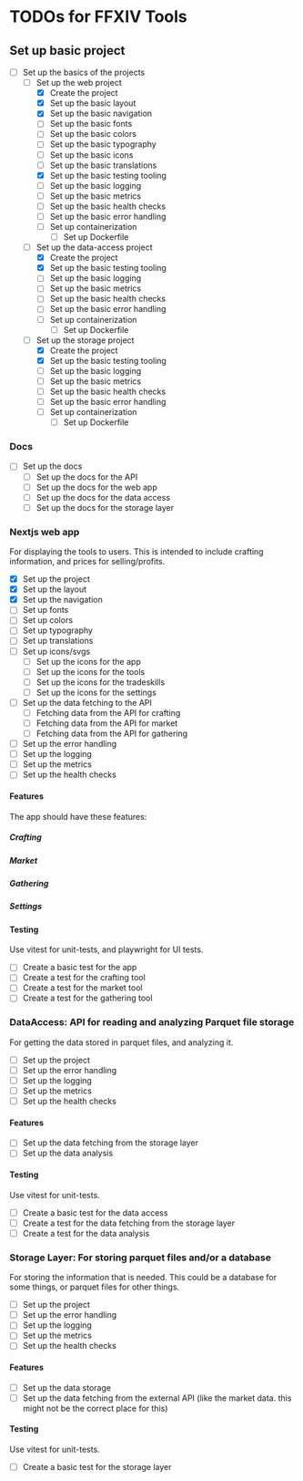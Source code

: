# TODOs for FFXIV Tools

## Set up basic project

- [ ] Set up the basics of the projects
  - [ ] Set up the web project
    - [x] Create the project
    - [x] Set up the basic layout
    - [x] Set up the basic navigation
    - [ ] Set up the basic fonts
    - [ ] Set up the basic colors
    - [ ] Set up the basic typography
    - [ ] Set up the basic icons
    - [ ] Set up the basic translations
    - [x] Set up the basic testing tooling
    - [ ] Set up the basic logging
    - [ ] Set up the basic metrics
    - [ ] Set up the basic health checks
    - [ ] Set up the basic error handling
    - [ ] Set up containerization
      - [ ] Set up Dockerfile
  - [ ] Set up the data-access project
    - [x] Create the project
    - [x] Set up the basic testing tooling
    - [ ] Set up the basic logging
    - [ ] Set up the basic metrics
    - [ ] Set up the basic health checks
    - [ ] Set up the basic error handling
    - [ ] Set up containerization
      - [ ] Set up Dockerfile
  - [ ] Set up the storage project
    - [x] Create the project
    - [x] Set up the basic testing tooling
    - [ ] Set up the basic logging
    - [ ] Set up the basic metrics
    - [ ] Set up the basic health checks
    - [ ] Set up the basic error handling
    - [ ] Set up containerization
      - [ ] Set up Dockerfile

### Docs

- [ ] Set up the docs
  - [ ] Set up the docs for the API
  - [ ] Set up the docs for the web app
  - [ ] Set up the docs for the data access
  - [ ] Set up the docs for the storage layer

### Nextjs web app

For displaying the tools to users. This is intended to include crafting information, and prices for selling/profits.

- [x] Set up the project
- [x] Set up the layout
- [x] Set up the navigation
- [ ] Set up fonts
- [ ] Set up colors
- [ ] Set up typography
- [ ] Set up translations
- [ ] Set up icons/svgs
  - [ ] Set up the icons for the app
  - [ ] Set up the icons for the tools
  - [ ] Set up the icons for the tradeskills
  - [ ] Set up the icons for the settings
- [ ] Set up the data fetching to the API
  - [ ] Fetching data from the API for crafting
  - [ ] Fetching data from the API for market
  - [ ] Fetching data from the API for gathering
- [ ] Set up the error handling
- [ ] Set up the logging
- [ ] Set up the metrics
- [ ] Set up the health checks

#### Features

The app should have these features:

##### Crafting

##### Market

##### Gathering

##### Settings

#### Testing

Use vitest for unit-tests, and playwright for UI tests.

- [ ] Create a basic test for the app
- [ ] Create a test for the crafting tool
- [ ] Create a test for the market tool
- [ ] Create a test for the gathering tool

### DataAccess: API for reading and analyzing Parquet file storage

For getting the data stored in parquet files, and analyzing it.

- [ ] Set up the project
- [ ] Set up the error handling
- [ ] Set up the logging
- [ ] Set up the metrics
- [ ] Set up the health checks

#### Features

- [ ] Set up the data fetching from the storage layer
- [ ] Set up the data analysis

#### Testing

Use vitest for unit-tests.

- [ ] Create a basic test for the data access
- [ ] Create a test for the data fetching from the storage layer
- [ ] Create a test for the data analysis

### Storage Layer: For storing parquet files and/or a database

For storing the information that is needed. This could be a database for some things, or parquet files for other things.

- [ ] Set up the project
- [ ] Set up the error handling
- [ ] Set up the logging
- [ ] Set up the metrics
- [ ] Set up the health checks

#### Features

- [ ] Set up the data storage
- [ ] Set up the data fetching from the external API (like the market data. this might not be the correct place for this)

#### Testing

Use vitest for unit-tests.

- [ ] Create a basic test for the storage layer
